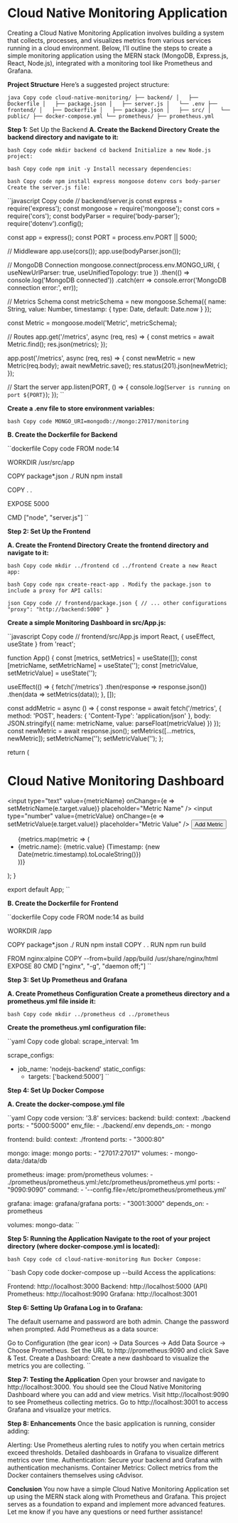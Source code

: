 # Cloud Native Monitoring Application

Creating a Cloud Native Monitoring Application involves building a system that collects, processes, and visualizes metrics from various services running in a cloud environment. Below, I’ll outline the steps to create a simple monitoring application using the MERN stack (MongoDB, Express.js, React, Node.js), integrated with a monitoring tool like Prometheus and Grafana.

**Project Structure**
Here’s a suggested project structure:

``java
Copy code
cloud-native-monitoring/
├── backend/
│   ├── Dockerfile
│   ├── package.json
│   ├── server.js
│   └── .env
├── frontend/
│   ├── Dockerfile
│   ├── package.json
│   ├── src/
│   └── public/
├── docker-compose.yml
└── prometheus/
    ├── prometheus.yml
``

**Step 1:** Set Up the Backend
**A. Create the Backend Directory Create the backend directory and navigate to it:**

``bash
Copy code
mkdir backend
cd backend
Initialize a new Node.js project:
``

``bash
Copy code
npm init -y
Install necessary dependencies:
``

``bash
Copy code
npm install express mongoose dotenv cors body-parser
Create the server.js file:
``

``javascript
Copy code
// backend/server.js
const express = require('express');
const mongoose = require('mongoose');
const cors = require('cors');
const bodyParser = require('body-parser');
require('dotenv').config();

const app = express();
const PORT = process.env.PORT || 5000;

// Middleware
app.use(cors());
app.use(bodyParser.json());

// MongoDB Connection
mongoose.connect(process.env.MONGO_URI, { useNewUrlParser: true, useUnifiedTopology: true })
  .then(() => console.log('MongoDB connected'))
  .catch(err => console.error('MongoDB connection error:', err));

// Metrics Schema
const metricSchema = new mongoose.Schema({
    name: String,
    value: Number,
    timestamp: { type: Date, default: Date.now }
});

const Metric = mongoose.model('Metric', metricSchema);

// Routes
app.get('/metrics', async (req, res) => {
    const metrics = await Metric.find();
    res.json(metrics);
});

app.post('/metrics', async (req, res) => {
    const newMetric = new Metric(req.body);
    await newMetric.save();
    res.status(201).json(newMetric);
});

// Start the server
app.listen(PORT, () => {
    console.log(`Server is running on port ${PORT}`);
});
``

**Create a .env file to store environment variables:**

``bash
Copy code
MONGO_URI=mongodb://mongo:27017/monitoring
``

**B. Create the Dockerfile for Backend**

``dockerfile
Copy code
FROM node:14

WORKDIR /usr/src/app

COPY package*.json ./
RUN npm install

COPY . .

EXPOSE 5000

CMD ["node", "server.js"]
``

**Step 2: Set Up the Frontend**

**A. Create the Frontend Directory Create the frontend directory and navigate to it:**

``bash
Copy code
mkdir ../frontend
cd ../frontend
Create a new React app:
``

``bash
Copy code
npx create-react-app .
Modify the package.json to include a proxy for API calls:
``

``json
Copy code
// frontend/package.json
{
  // ... other configurations
  "proxy": "http://backend:5000"
}
``

**Create a simple Monitoring Dashboard in src/App.js:**

``javascript
Copy code
// frontend/src/App.js
import React, { useEffect, useState } from 'react';

function App() {
  const [metrics, setMetrics] = useState([]);
  const [metricName, setMetricName] = useState('');
  const [metricValue, setMetricValue] = useState('');

  useEffect(() => {
    fetch('/metrics')
      .then(response => response.json())
      .then(data => setMetrics(data));
  }, []);

  const addMetric = async () => {
    const response = await fetch('/metrics', {
      method: 'POST',
      headers: { 'Content-Type': 'application/json' },
      body: JSON.stringify({ name: metricName, value: parseFloat(metricValue) })
    });
    const newMetric = await response.json();
    setMetrics([...metrics, newMetric]);
    setMetricName('');
    setMetricValue('');
  };

  return (
    <div>
      <h1>Cloud Native Monitoring Dashboard</h1>
      <input
        type="text"
        value={metricName}
        onChange={e => setMetricName(e.target.value)}
        placeholder="Metric Name"
      />
      <input
        type="number"
        value={metricValue}
        onChange={e => setMetricValue(e.target.value)}
        placeholder="Metric Value"
      />
      <button onClick={addMetric}>Add Metric</button>
      <ul>
        {metrics.map(metric => (
          <li key={metric._id}>
            {metric.name}: {metric.value} (Timestamp: {new Date(metric.timestamp).toLocaleString()})
          </li>
        ))}
      </ul>
    </div>
  );
}

export default App;
``

**B. Create the Dockerfile for Frontend** 

``dockerfile
Copy code
FROM node:14 as build

WORKDIR /app

COPY package*.json ./
RUN npm install
COPY . .
RUN npm run build

FROM nginx:alpine
COPY --from=build /app/build /usr/share/nginx/html
EXPOSE 80
CMD ["nginx", "-g", "daemon off;"]
``

**Step 3: Set Up Prometheus and Grafana**

**A. Create Prometheus Configuration Create a prometheus directory and a prometheus.yml file inside it:**

``bash
Copy code
mkdir ../prometheus
cd ../prometheus
``

**Create the prometheus.yml configuration file:**

``yaml
Copy code
global:
  scrape_interval: 1m

scrape_configs:
  - job_name: 'nodejs-backend'
    static_configs:
      - targets: ['backend:5000']
``

**Step 4: Set Up Docker Compose**

**A. Create the docker-compose.yml file**

``yaml
Copy code
version: '3.8'
services:
  backend:
    build:
      context: ./backend
    ports:
      - "5000:5000"
    env_file:
      - ./backend/.env
    depends_on:
      - mongo

  frontend:
    build:
      context: ./frontend
    ports:
      - "3000:80"

  mongo:
    image: mongo
    ports:
      - "27017:27017"
    volumes:
      - mongo-data:/data/db

  prometheus:
    image: prom/prometheus
    volumes:
      - ./prometheus/prometheus.yml:/etc/prometheus/prometheus.yml
    ports:
      - "9090:9090"
    command:
      - '--config.file=/etc/prometheus/prometheus.yml'

  grafana:
    image: grafana/grafana
    ports:
      - "3001:3000"
    depends_on:
      - prometheus

volumes:
  mongo-data:
``

**Step 5: Running the Application Navigate to the root of your project directory (where docker-compose.yml is located):**

``bash
Copy code
cd cloud-native-monitoring
Run Docker Compose:
``

``bash
Copy code
docker-compose up --build
Access the applications:

Frontend: http://localhost:3000
Backend: http://localhost:5000 (API)
Prometheus: http://localhost:9090
Grafana: http://localhost:3001

**Step 6: Setting Up Grafana
Log in to Grafana:**

The default username and password are both admin.
Change the password when prompted.
Add Prometheus as a data source:

Go to Configuration (the gear icon) → Data Sources → Add Data Source → Choose Prometheus.
Set the URL to http://prometheus:9090 and click Save & Test.
Create a Dashboard:
Create a new dashboard to visualize the metrics you are collecting.
``

**Step 7: Testing the Application**
Open your browser and navigate to http://localhost:3000.
You should see the Cloud Native Monitoring Dashboard where you can add and view metrics.
Visit http://localhost:9090 to see Prometheus collecting metrics.
Go to http://localhost:3001 to access Grafana and visualize your metrics.

**Step 8: Enhancements**
Once the basic application is running, consider adding:

Alerting: Use Prometheus alerting rules to notify you when certain metrics exceed thresholds.
Detailed dashboards in Grafana to visualize different metrics over time.
Authentication: Secure your backend and Grafana with authentication mechanisms.
Container Metrics: Collect metrics from the Docker containers themselves using cAdvisor.

**Conclusion**
You now have a simple Cloud Native Monitoring Application set up using the MERN stack along with Prometheus and Grafana. This project serves as a foundation to expand and implement more advanced features. Let me know if you have any questions or need further assistance!
